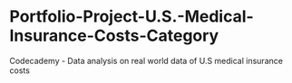# Portfolio-Project-U.S.-Medical-Insurance-Costs-Category
Codecademy - Data analysis on real world data of U.S medical insurance costs
